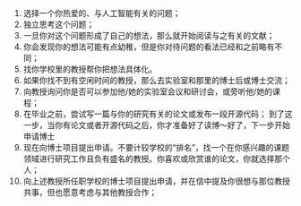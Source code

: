 1. 选择一个你热爱的、与人工智能有关的问题；
2. 独立思考这个问题；
3. 一旦你对这个问题形成了自己的想法，那么就开始阅读与之有关的文献；
4. 你会发现你的想法可能有点幼稚，但是你对待问题的看法已经和之前略有不同；
5. 找你学校里的教授帮你把想法具体化。
6. 如果你找不到有空闲时间的教授，那么去实验室和那里的博士后或博士交流；
7. 向教授询问你是否可以参加他/她的实验室会议和研讨会，或旁听他/她的课程；
8. 在毕业之前，尝试写一篇与你的研究有关的论文或发布一段开源代码；
   到了这一步，当你有论文或者开源代码之后，你才准备好了读博～好了，下一步开始申请博士
9.  现在向博士项目提出申请。不要计较学校的“排名”，找一个在你感兴趣的课题领域进行研究工作且负有盛名的教授。你喜欢或欣赏谁的论文，你就选择那个人；
10. 向上述教授所任职学校的博士项目提出申请，并在信中提及你很想与那位教授共事，但也愿意考虑与其他教授合作；
